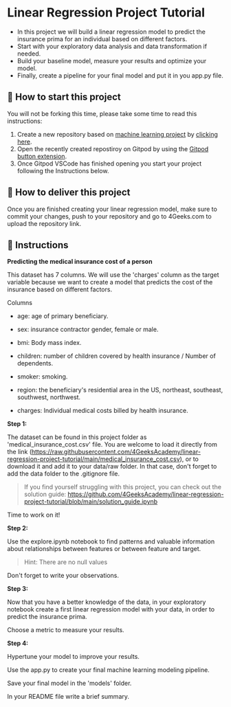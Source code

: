 <!-- hide -->
# Linear Regression Project Tutorial
<!-- endhide -->

- In this project we will build a linear regression model to predict the insurance prima for an individual based on different factors.
- Start with your exploratory data analysis and data transformation if needed.
- Build your baseline model, measure your results and optimize your model.
- Finally, create a pipeline for your final model and put it in you app.py file. 

## 🌱  How to start this project

You will not be forking this time, please take some time to read this instructions:

1. Create a new repository based on [machine learning project](https://github.com/4GeeksAcademy/machine-learning-python-template/generate) by [clicking here](https://github.com/4GeeksAcademy/machine-learning-python-template).
2. Open the recently created repostiroy on Gitpod by using the [Gitpod button extension](https://www.gitpod.io/docs/browser-extension/).
3. Once Gitpod VSCode has finished opening you start your project following the Instructions below.

## 🚛 How to deliver this project

Once you are finished creating your linear regression model, make sure to commit your changes, push to your repository and go to 4Geeks.com to upload the repository link.

## 📝 Instructions

**Predicting the medical insurance cost of a person**

This dataset has 7 columns. We will use the 'charges' column as the target variable because we want to create a model that predicts the cost of the insurance based on different factors.

Columns

- age: age of primary beneficiary.

- sex: insurance contractor gender, female or male.

- bmi: Body mass index.

- children: number of children covered by health insurance / Number of dependents.

- smoker: smoking.

- region: the beneficiary's residential area in the US, northeast, southeast, southwest, northwest.

- charges: Individual medical costs billed by health insurance.



**Step 1:**

The dataset can be found in this project folder as 'medical_insurance_cost.csv' file. You are welcome to load it directly from the link (https://raw.githubusercontent.com/4GeeksAcademy/linear-regression-project-tutorial/main/medical_insurance_cost.csv), or to download it and add it to your data/raw folder. In that case, don't forget to add the data folder to the .gitignore file.

>If you find yourself struggling with this project, you can check out the solution guide: https://github.com/4GeeksAcademy/linear-regression-project-tutorial/blob/main/solution_guide.ipynb

Time to work on it!

**Step 2:**

Use the explore.ipynb notebook to find patterns and valuable information about relationships between features or between feature and target.

>Hint: There are no null values

Don't forget to write your observations.


**Step 3:**

Now that you have a better knowledge of the data, in your exploratory notebook create a first linear regression model with your data, in order to predict the insurance prima.

Choose a metric to measure your results.

**Step 4:**

Hypertune your model to improve your results.

Use the app.py to create your final machine learning modeling pipeline. 

Save your final model in the 'models' folder.

In your README file write a brief summary.
